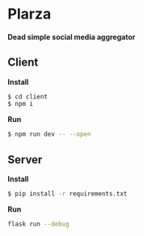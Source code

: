 # Plarza

#### Dead simple social media aggregator

## Client

**Install**

```bash
$ cd client
$ npm i
```

**Run**

```bash
$ npm run dev -- --open
```

## Server

**Install**

```bash
$ pip install -r requirements.txt
```

**Run**

```bash
flask run --debug
```
